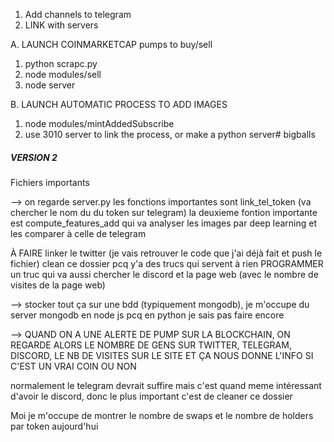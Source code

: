 1. Add channels to telegram
2. LINK with servers

A. LAUNCH COINMARKETCAP pumps to buy/sell

1. python scrapc.py
2. node modules/sell
3. node server

B. LAUNCH AUTOMATIC PROCESS TO ADD IMAGES

1. node modules/mintAddedSubscribe
2. use 3010 server to link the process, or make a python server# bigballs


##### VERSION 2

Fichiers importants

--> on regarde server.py
les fonctions importantes sont link_tel_token (va chercher le nom du du token sur telegram)
la deuxieme fontion importante est compute_features_add qui va analyser les images par deep learning et les comparer à celle de telegram

À FAIRE
linker le twitter (je vais retrouver le code que j'ai déjà fait et push le fichier)
clean ce dossier pcq y'a des trucs qui servent à rien
PROGRAMMER un truc qui va aussi chercher le discord et la page web (avec le nombre de visites de la page web)

--> stocker tout ça sur une bdd (typiquement mongodb), je m'occupe du server mongodb en node js pcq en python je sais pas faire encore

--> QUAND ON A UNE ALERTE DE PUMP SUR LA BLOCKCHAIN, ON REGARDE ALORS LE NOMBRE DE GENS SUR TWITTER, TELEGRAM, DISCORD, LE NB DE VISITES SUR LE SITE ET ÇA NOUS DONNE L'INFO SI C'EST UN VRAI COIN OU NON


normalement le telegram devrait suffire mais c'est quand meme intéressant d'avoir le discord, donc le plus important c'est de cleaner ce dossier

Moi je m'occupe de montrer le nombre de swaps et le nombre de holders par token aujourd'hui
